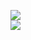 [![](https://img.shields.io/badge/Made%20With-Github%20Spray-lightgrey.svg?style=for-the-badge&logo=github)](https://github.com/Annihil/github-spray#21640)  
[![](https://i.imgur.com/2DrTn0Z.gif)](https://github.com/Annihil/github-spray)